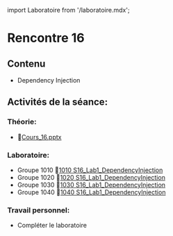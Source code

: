 import Laboratoire from '/laboratoire.mdx';

# Rencontre 16

## Contenu

- Dependency Injection

## Activités de la séance: 

### Théorie:  
- 🔗[Cours_16.pptx](https://cegepedouardmontpetit.sharepoint.com/:p:/s/CMT420InformatiqueComitesCours-3W6/ESHNY65JlMVOgIdYHxgJ_fEBBRGcSH7uVOa3dqgyTm5rYQ)

### Laboratoire: 
- Groupe 1010 🔗[1010 S16_Lab1_DependencyInjection]()
- Groupe 1020 🔗[1020 S16_Lab1_DependencyInjection]()
- Groupe 1030 🔗[1030 S16_Lab1_DependencyInjection](https://classroom.github.com/a/lnzzOfw6)
- Groupe 1040 🔗[1040 S16_Lab1_DependencyInjection](https://classroom.github.com/a/hfobjgWO)

### Travail personnel:
- Compléter le laboratoire 